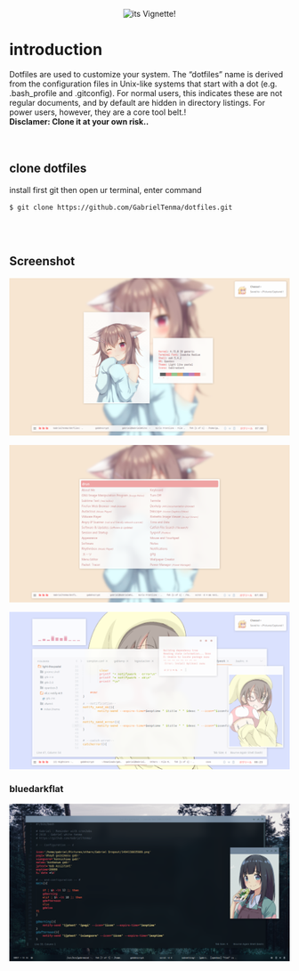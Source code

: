 
<p align="center">
  <img src="https://i.imgur.com/JLnQgvx.png" alt="its Vignette!" width="400" height="400">
</p>

# introduction
Dotfiles are used to customize your system. The “dotfiles” name is derived from the configuration files in Unix-like systems that start with a dot (e.g. .bash_profile and .gitconfig). For normal users, this indicates these are not regular documents, and by default are hidden in directory listings. For power users, however, they are a core tool belt.</tspan>!
<br>
<b> Disclamer: Clone it at your own risk.. </b> 
<br>
<br>
<br>

## clone dotfiles
install first git
then open ur terminal, enter command

```
$ git clone https://github.com/GabrielTenma/dotfiles.git
```
<br>
<br>


## Screenshot

<p align="center">
  <img src="https://github.com/GabrielTenma/dotfiles/raw/master/.screenshot/GabrielDesktop_2018_11_15_19-08-12-1366x768.png" alt="Kawaii~">
</p>

<p align="center">
  <img src="https://github.com/GabrielTenma/dotfiles/raw/master/.screenshot/2018-11-15-190934_1366x768_scrot.png" alt="nyan">
</p>

<p align="center">
  <img src="https://github.com/GabrielTenma/dotfiles/raw/master/.screenshot/GabrielDesktop_2018_11_20_20-23-33-1366x768.png" alt="full">
</p>

### bluedarkflat
<p align="center">
  <img src="https://github.com/GabrielTenma/dotfiles/raw/master/.screenshot/2018-12-30-183643_1366x768_scrot.png" alt="full">
  </p>



         
